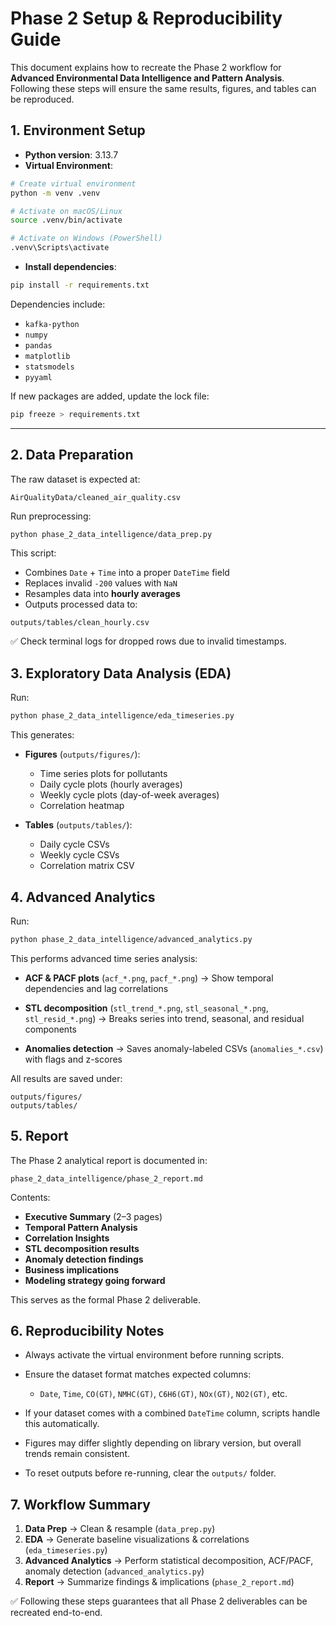 
# Phase 2 Setup & Reproducibility Guide

This document explains how to recreate the Phase 2 workflow for **Advanced Environmental Data Intelligence and Pattern Analysis**.  
Following these steps will ensure the same results, figures, and tables can be reproduced.

## 1. Environment Setup

- **Python version**: 3.13.7  
- **Virtual Environment**:

```bash
# Create virtual environment
python -m venv .venv

# Activate on macOS/Linux
source .venv/bin/activate

# Activate on Windows (PowerShell)
.venv\Scripts\activate
````

* **Install dependencies**:

```bash
pip install -r requirements.txt
```

Dependencies include:

* `kafka-python`
* `numpy`
* `pandas`
* `matplotlib`
* `statsmodels`
* `pyyaml`

If new packages are added, update the lock file:

```bash
pip freeze > requirements.txt
```

---

## 2. Data Preparation

The raw dataset is expected at:

```
AirQualityData/cleaned_air_quality.csv
```

Run preprocessing:

```bash
python phase_2_data_intelligence/data_prep.py
```

This script:

* Combines `Date` + `Time` into a proper `DateTime` field
* Replaces invalid `-200` values with `NaN`
* Resamples data into **hourly averages**
* Outputs processed data to:

```
outputs/tables/clean_hourly.csv
```

✅ Check terminal logs for dropped rows due to invalid timestamps.


## 3. Exploratory Data Analysis (EDA)

Run:

```bash
python phase_2_data_intelligence/eda_timeseries.py
```

This generates:

* **Figures** (`outputs/figures/`):

  * Time series plots for pollutants
  * Daily cycle plots (hourly averages)
  * Weekly cycle plots (day-of-week averages)
  * Correlation heatmap

* **Tables** (`outputs/tables/`):

  * Daily cycle CSVs
  * Weekly cycle CSVs
  * Correlation matrix CSV


## 4. Advanced Analytics

Run:

```bash
python phase_2_data_intelligence/advanced_analytics.py
```

This performs advanced time series analysis:

* **ACF & PACF plots** (`acf_*.png`, `pacf_*.png`)
  → Show temporal dependencies and lag correlations

* **STL decomposition** (`stl_trend_*.png`, `stl_seasonal_*.png`, `stl_resid_*.png`)
  → Breaks series into trend, seasonal, and residual components

* **Anomalies detection**
  → Saves anomaly-labeled CSVs (`anomalies_*.csv`) with flags and z-scores

All results are saved under:

```
outputs/figures/
outputs/tables/
```


## 5. Report

The Phase 2 analytical report is documented in:

```
phase_2_data_intelligence/phase_2_report.md
```

Contents:

* **Executive Summary** (2–3 pages)
* **Temporal Pattern Analysis**
* **Correlation Insights**
* **STL decomposition results**
* **Anomaly detection findings**
* **Business implications**
* **Modeling strategy going forward**

This serves as the formal Phase 2 deliverable.


## 6. Reproducibility Notes

* Always activate the virtual environment before running scripts.
* Ensure the dataset format matches expected columns:

  * `Date`, `Time`, `CO(GT)`, `NMHC(GT)`, `C6H6(GT)`, `NOx(GT)`, `NO2(GT)`, etc.
* If your dataset comes with a combined `DateTime` column, scripts handle this automatically.
* Figures may differ slightly depending on library version, but overall trends remain consistent.
* To reset outputs before re-running, clear the `outputs/` folder.


## 7. Workflow Summary

1. **Data Prep** → Clean & resample (`data_prep.py`)
2. **EDA** → Generate baseline visualizations & correlations (`eda_timeseries.py`)
3. **Advanced Analytics** → Perform statistical decomposition, ACF/PACF, anomaly detection (`advanced_analytics.py`)
4. **Report** → Summarize findings & implications (`phase_2_report.md`)

✅ Following these steps guarantees that all Phase 2 deliverables can be recreated end-to-end.
